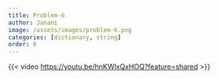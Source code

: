 ```yaml
---
title: Problem-6
author: Janani
image: /assets/images/problem-6.png
categories: [dictionary, string]
order: 6
---
```


{{< video https://youtu.be/hnKWlxQxHOQ?feature=shared >}}

